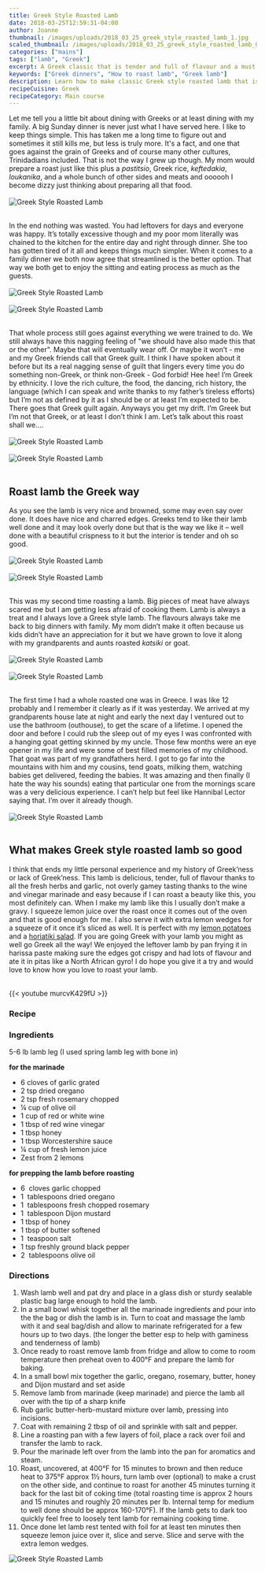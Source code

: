 ```yaml
---
title: Greek Style Roasted Lamb
date: 2018-03-25T12:59:31-04:00
author: Joanne
thumbnail: /images/uploads/2018_03_25_greek_style_roasted_lamb_1.jpg
scaled_thumbnail: /images/uploads/2018_03_25_greek_style_roasted_lamb_0.jpg
categories: ["mains"]
tags: ["lamb", "Greek"]
excerpt: A Greek classic that is tender and full of flavour and a must for big family dinners 
keywords: ["Greek dinners", "How to roast lamb", "Greek lamb"]
description: Learn how to make classic Greek style roasted lamb that is tender, full of flavour and a must for big family dinners
recipeCuisine: Greek
recipeCategory: Main course
---
```


Let me tell you a little bit about dining with Greeks or at least dining with my family. A big Sunday dinner is never just what I have served here.  I like to keep things simple. This has taken me a long time to figure out and sometimes it still kills me, but less is truly more. It's a fact, and one that goes against the grain of Greeks and of course many other cultures, Trinidadians included. That is not the way I grew up though. My mom would prepare a roast just like this plus a _pastitsio_, Greek rice, _keftedakia_, _loukanika_, and a whole bunch of other sides and meats and oooooh I become dizzy just thinking about preparing all that food.
</br>
</br>
![Greek Style Roasted Lamb](/images/uploads/2018_03_25_greek_style_roasted_lamb_2.jpg)
</br>
</br>

In the end nothing was wasted. You had leftovers for days and everyone was happy. It’s totally excessive though and my poor mom literally was chained to the kitchen for the entire day and right through dinner. She too has gotten tired of it all and keeps things much simpler. When it comes to a family dinner we both now agree that streamlined is the better option. That way we both get to enjoy the sitting and eating process as much as the guests.
</br>
</br>
![Greek Style Roasted Lamb](/images/uploads/2018_03_25_greek_style_roasted_lamb_3.jpg)
</br>
</br>
![Greek Style Roasted Lamb](/images/uploads/2018_03_25_greek_style_roasted_lamb_4.jpg)
</br>
</br>

That whole process still goes against everything we were trained to do. We still always have this nagging feeling of "we should have also made this that or the other". Maybe that will eventually wear off. Or maybe it won’t - me and my Greek friends call that Greek guilt. I think I have spoken about it before but its a real nagging sense of guilt that lingers every time you do something non-Greek, or think non-Greek - God forbid! Hee hee! I’m Greek by ethnicity. I love the rich culture, the food, the dancing, rich history, the language (which I can speak and write thanks to my father’s tireless efforts) but I’m not as defined by it as I should be or at least I’m expected to be. There goes that Greek guilt again. Anyways you get my drift. I’m Greek but I’m not that Greek, or at least I don’t think I am.  Let’s talk about this roast shall we....
</br>
</br>
![Greek Style Roasted Lamb](/images/uploads/2018_03_25_greek_style_roasted_lamb_5.jpg)
</br>
</br>
![Greek Style Roasted Lamb](/images/uploads/2018_03_25_greek_style_roasted_lamb_6.jpg)
</br>
</br>

## Roast lamb the Greek way
As you see the lamb is very nice and browned, some may even say over done. It does have nice and charred edges. Greeks tend to like their lamb well done and it may look overly done but that is the way we like it – well done with a beautiful crispness to it but the interior is tender and oh so good.
</br>
</br>
![Greek Style Roasted Lamb](/images/uploads/2018_03_25_greek_style_roasted_lamb_7.jpg)
</br>
</br>
![Greek Style Roasted Lamb](/images/uploads/2018_03_25_greek_style_roasted_lamb_8.jpg)
</br>
</br>

This was my second time roasting a lamb. Big pieces of meat have always scared me but I am getting less afraid of cooking them. Lamb is always a treat and I always love a Greek style lamb. The flavours always take me back to big dinners with family. My mom didn’t make it often because us kids didn’t have an appreciation for it but we have grown to love it along with my grandparents and aunts roasted _katsiki_ or goat.
</br>
</br>
![Greek Style Roasted Lamb](/images/uploads/2018_03_25_greek_style_roasted_lamb_9.jpg)
</br>
</br>
![Greek Style Roasted Lamb](/images/uploads/2018_03_25_greek_style_roasted_lamb_10.jpg)
</br>
</br>

The first time I had a whole roasted one was in Greece. I was like 12 probably and I remember it clearly as if it was yesterday. We arrived at my grandparents house late at night and early the next day I ventured out to use the bathroom (outhouse), to get the scare of a lifetime.  I opened the door and before I could rub the sleep out of my eyes I was confronted with a hanging goat getting skinned by my uncle. Those few months were an eye opener in my life and were some of best filled memories of my childhood. That goat was part of my grandfathers herd. I got to go far into the mountains with him and my cousins, tend goats, milking them, watching babies get delivered, feeding the babies. It was amazing and then finally (I hate the way his sounds) eating that particular one from the mornings scare was a very delicious experience. I can’t help but feel like Hannibal Lector saying that. I’m over it already though.
</br>
</br>
![Greek Style Roasted Lamb](/images/uploads/2018_03_25_greek_style_roasted_lamb_11.jpg)
</br>
</br>

## What makes Greek style roasted lamb so good
I think that ends my little personal experience and my history of Greek’ness or lack of Greek’ness. This lamb is delicious, tender, full of flavour thanks to all the fresh herbs and garlic, not overly gamey tasting thanks to the wine and vinegar marinade and easy because if I can roast a beauty like this, you most definitely can.  When I make my lamb like this I usually don’t make a gravy. I squeeze lemon juice over the roast once it comes out of the oven and that is good enough for me. I also serve it with extra lemon wedges for a squeeze of it once it’s sliced as well. It is perfect with my [lemon potatoes](https://www.oliveandmango.com/greek-roasted-lemon-potatoes-lemonates-patates/) and a [horiatiki salad](https://www.oliveandmango.com/horiatiki-salad-greek-village-salad/). If you are going Greek with your lamb you might as well go Greek all the way!  We enjoyed the leftover lamb by pan frying it in harissa paste making sure the edges got crispy and had lots of flavour and ate it in pitas like a North African gyro! I do hope you give it a try and would love to know how you love to roast your lamb.  
</br>

{{< youtube murcvK429fU >}}
</br>

### Recipe
### Ingredients
5-6 lb lamb leg  (I used spring lamb leg with bone in)

__for the marinade__

* <span itemprop="recipeIngredient">6 cloves of garlic grated </span>
* <span itemprop="recipeIngredient">2 tsp dried oregano </span>
* <span itemprop="recipeIngredient">2 tsp fresh rosemary chopped </span>
* <span itemprop="recipeIngredient">&frac14; cup of olive oil </span>
* <span itemprop="recipeIngredient">1 cup of red or white wine </span>
* <span itemprop="recipeIngredient">1 tbsp of red wine vinegar </span>
* <span itemprop="recipeIngredient">1 tbsp honey </span>
* <span itemprop="recipeIngredient">1 tbsp Worcestershire sauce </span>
* <span itemprop="recipeIngredient">&frac14; cup of fresh lemon juice </span>
* <span itemprop="recipeIngredient">Zest from 2 lemons </span>

__for prepping the lamb before roasting__

* <span itemprop="recipeIngredient">6  cloves garlic chopped </span>
* <span itemprop="recipeIngredient">1  tablespoons dried oregano</span>
* <span itemprop="recipeIngredient">1  tablespoons fresh chopped rosemary</span>
* <span itemprop="recipeIngredient">1  tablespoon Dijon mustard</span>
* <span itemprop="recipeIngredient">1 tbsp of honey </span>
* <span itemprop="recipeIngredient">1 tbsp of butter softened </span>
* <span itemprop="recipeIngredient">1  teaspoon salt</span>
* <span itemprop="recipeIngredient">1 tsp freshly ground black pepper </span>
* <span itemprop="recipeIngredient">2  tablespoons olive oil</span>

### Directions
<span itemprop="recipeInstructions">

1. Wash lamb well and pat dry and place in a glass dish or sturdy sealable plastic bag large enough to hold the lamb.
1. In a small bowl whisk together all the marinade ingredients and  pour into the the bag or dish the lamb is in.  Turn to coat and massage the lamb with it and seal bag/dish and allow to marinate refrigerated for a few hours up to two days. (the longer the better esp to help with gaminess and tenderness of lamb)
1. Once ready to roast remove lamb from fridge and allow to come to room temperature then preheat oven to 400°F and prepare the lamb for baking. 
1. In a small bowl mix together the garlic, oregano, rosemary, butter, honey and Dijon mustard and set aside 
1. Remove lamb from marinade (keep marinade) and pierce the lamb all over with the tip of a sharp knife
1. Rub garlic butter-herb-mustard mixture over lamb, pressing into incisions.
1. Coat with remaining 2 tbsp of oil and sprinkle with salt and pepper.
1. Line a roasting pan with a few layers of foil, place a rack over foil and transfer the lamb to rack. 
1. Pour the marinade left over from the lamb into the pan for aromatics and steam.
2. Roast, uncovered, at 400°F for 15 minutes to brown and then reduce heat to 375°F approx 1½ hours, turn lamb over (optional) to make a crust on the other side, and continue to roast for another 45 minutes turning it back for the last bit of coking time (total roasting time is approx 2 hours and 15 minutes and roughly 20 minutes per lb. Internal temp for medium to well done should be approx 160-170°F). If the lamb gets to dark too quickly feel free to loosely tent lamb for remaining cooking time. 
3. Once done let lamb rest tented with foil for at least ten minutes then squeeze lemon juice over it, slice and serve. Slice and serve with the extra lemon wedges.

</span>

![Greek Style Roasted Lamb](/images/uploads/2018_03_25_greek_style_roasted_lamb_12.jpg)
